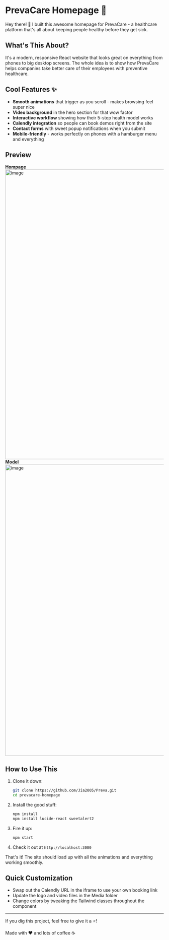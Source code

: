 # PrevaCare Homepage 🏥

Hey there! 👋 I built this awesome homepage for PrevaCare - a healthcare platform that's all about keeping people healthy before they get sick.

## What's This About?

It's a modern, responsive React website that looks great on everything from phones to big desktop screens. The whole idea is to show how PrevaCare helps companies take better care of their employees with preventive healthcare.

## Cool Features ✨

- **Smooth animations** that trigger as you scroll - makes browsing feel super nice
- **Video background** in the hero section for that wow factor
- **Interactive workflow** showing how their 5-step health model works
- **Calendly integration** so people can book demos right from the site
- **Contact forms** with sweet popup notifications when you submit
- **Mobile-friendly** - works perfectly on phones with a hamburger menu and everything

## Preview
**Hompage**
<img width="1881" height="920" alt="image" src="https://github.com/user-attachments/assets/45509ad8-8329-4929-9487-5625a316118a" />
**Model**
<img width="1883" height="925" alt="image" src="https://github.com/user-attachments/assets/39b16df5-8c74-4e8f-8c8b-ae1505be5155" />
  

## How to Use This

1. Clone it down:
   ```bash
   git clone https://github.com/Jia2005/Preva.git
   cd prevacare-homepage
   ```

2. Install the good stuff:
   ```bash
   npm install
   npm install lucide-react sweetalert2
   ```

3. Fire it up:
   ```bash
   npm start
   ```

4. Check it out at `http://localhost:3000`

That's it! The site should load up with all the animations and everything working smoothly.

## Quick Customization

- Swap out the Calendly URL in the iframe to use your own booking link
- Update the logo and video files in the Media folder
- Change colors by tweaking the Tailwind classes throughout the component

---

If you dig this project, feel free to give it a ⭐!

Made with ❤️ and lots of coffee ☕
